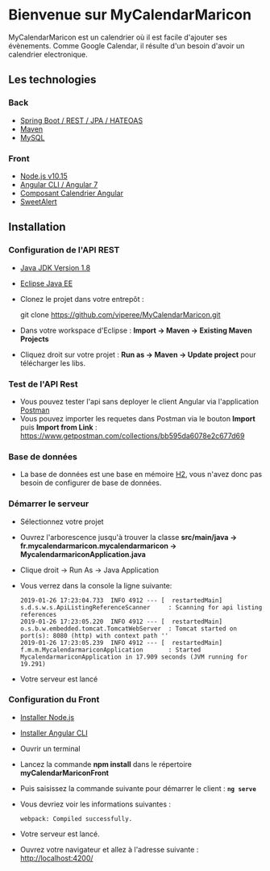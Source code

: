 # Bienvenue sur MyCalendarMaricon

MyCalendarMaricon est un calendrier où il est facile d'ajouter ses évènements.
Comme Google Calendar, il résulte d'un besoin d'avoir un calendrier electronique.

## Les technologies

### Back

- [Spring Boot / REST / JPA / HATEOAS](https://spring.io/)
- [Maven](https://maven.apache.org/)
- [MySQL](https://www.mysql.com/fr/)

### Front

- [Node.js v10.15](https://nodejs.org/en/)
- [Angular CLI / Angular 7](https://cli.angular.io/)
- [Composant Calendrier Angular](https://mattlewis92.github.io/angular-calendar/#/kitchen-sink)
- [SweetAlert](http://t4t5.github.io/sweetalert/)

## Installation

### Configuration de l'API REST

- [Java JDK Version 1.8](http://www.oracle.com/technetwork/pt/java/javase/downloads/jdk8-downloads-2133151.html)

- [Eclipse Java EE](http://www.eclipse.org/downloads/packages/eclipse-ide-java-ee-developers/keplersr2)

- Clonez le projet dans votre entrepôt :

  git clone https://github.com/viperee/MyCalendarMaricon.git

- Dans votre workspace d'Eclipse : **Import -> Maven -> Existing Maven Projects**

- Cliquez droit sur votre projet : **Run as -> Maven -> Update project** pour télécharger les libs.

### Test de l'API Rest

- Vous pouvez tester l'api sans deployer le client Angular via l'application [Postman](https://www.getpostman.com/)
- Vous pouvez importer les requetes dans Postman via le bouton **Import** puis **Import from Link** :  https://www.getpostman.com/collections/bb595da6078e2c677d69

### Base de données

- La base de données est une base en mémoire [H2](http://h2database.com/html/main.html), vous n'avez donc pas besoin de configurer de base de données.

### Démarrer le serveur

- Sélectionnez votre projet

- Ouvrez l'arborescence jusqu'à trouver la classe **src/main/java -> fr.mycalendarmaricon.mycalendarmaricon -> MycalendarmariconApplication.java**

- Clique droit -> Run As -> Java Application

- Vous verrez dans la console la ligne suivante:

  ```
  2019-01-26 17:23:04.733  INFO 4912 --- [  restartedMain] s.d.s.w.s.ApiListingReferenceScanner     : Scanning for api listing references
  2019-01-26 17:23:05.220  INFO 4912 --- [  restartedMain] o.s.b.w.embedded.tomcat.TomcatWebServer  : Tomcat started on port(s): 8080 (http) with context path ''
  2019-01-26 17:23:05.239  INFO 4912 --- [  restartedMain] f.m.m.MycalendarmariconApplication       : Started MycalendarmariconApplication in 17.909 seconds (JVM running for 19.291)
  ```

- Votre serveur est lancé

### Configuration du Front

- [Installer Node.js](https://nodejs.org/en/)

- [Installer Angular CLI](https://cli.angular.io/)

- Ouvrir un terminal

- Lancez la commande **npm install** dans le répertoire **myCalendarMariconFront**

- Puis saisissez la commande suivante pour démarrer le client :
  **`ng serve`** 

- Vous devriez voir les informations suivantes :

  `webpack: Compiled successfully.`

- Votre serveur est lancé.

- Ouvrez votre navigateur et allez à l'adresse suivante : [http://localhost:4200/](http://localhost:4200/)
